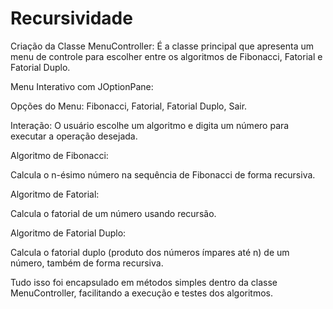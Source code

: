 # Recursividade
Criação da Classe MenuController: É a classe principal que apresenta um menu de controle para escolher entre os algoritmos de Fibonacci, Fatorial e Fatorial Duplo.

Menu Interativo com JOptionPane:

Opções do Menu: Fibonacci, Fatorial, Fatorial Duplo, Sair.

Interação: O usuário escolhe um algoritmo e digita um número para executar a operação desejada.

Algoritmo de Fibonacci:

Calcula o n-ésimo número na sequência de Fibonacci de forma recursiva.

Algoritmo de Fatorial:

Calcula o fatorial de um número usando recursão.

Algoritmo de Fatorial Duplo:

Calcula o fatorial duplo (produto dos números ímpares até n) de um número, também de forma recursiva.

Tudo isso foi encapsulado em métodos simples dentro da classe MenuController, facilitando a execução e testes dos algoritmos.
